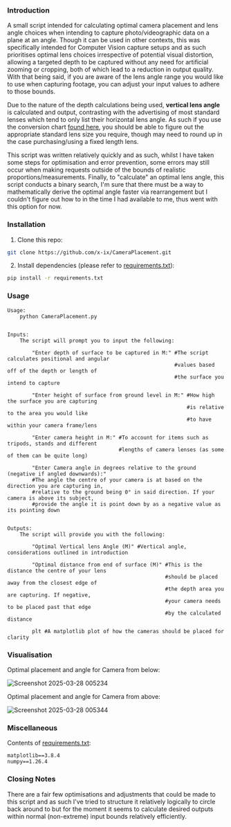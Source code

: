 ### Introduction

A small script intended for calculating optimal camera placement and lens angle choices when intending to capture photo/videographic data on a plane at an angle. Though it can be used in other contexts, this was specifically intended for Computer Vision capture setups and as such prioritises optimal lens choices irrespective of potential visual distortion, allowing a targeted depth to be captured without any need for artificial zooming or cropping, both of which lead to a reduction in output quality. With that being said, if you are aware of the lens angle range you would like to use when capturing footage, you can adjust your input values to adhere to those bounds.

Due to the nature of the depth calculations being used, **vertical lens angle** is calculated and output, contrasting with the advertising of most standard lenses which tend to only list their horizontal lens angle. As such if you use the conversion chart [found here](https://www.nikonians.org/reviews/fov-tables), you should be able to figure out the appropriate standard lens size you require, though may need to round up in the case purchasing/using a fixed length lens.

This script was written relatively quickly and as such, whilst I have taken some steps for optimisation and error prevention, some errors may still occur when making requests outside of the bounds of realistic proportions/measurements. Finally, to "calculate" an optimal lens angle, this script conducts a binary search, I'm sure that there must be a way to mathematically derive the optimal angle faster via rearrangement but I couldn't figure out how to in the time I had available to me, thus went with this option for now. 


### Installation

1. Clone this repo:
```bash
git clone https://github.com/x-ix/CameraPlacement.git
```
2. Install dependencies (please refer to [requirements.txt](requirements.txt)):
```bash
pip install -r requirements.txt
```

### Usage
```
Usage:
    python CameraPlacement.py


Inputs:
    The script will prompt you to input the following:
    
        "Enter depth of surface to be captured in M:" #The script calculates positional and angular
                                                      #values based off of the depth or length of
                                                      #the surface you intend to capture

        "Enter height of surface from ground level in M:" #How high the surface you are capturing
                                                          #is relative to the area you would like
                                                          #to have within your camera frame/lens

        "Enter camera height in M:" #To account for items such as tripods, stands and different
                                    #lengths of camera lenses (as some of them can be quite long)

        "Enter Camera angle in degrees relative to the ground (negative if angled downwards):"
        #The angle the centre of your camera is at based on the direction you are capturing in,
        #relative to the ground being 0° in said direction. If your camera is above its subject,
        #provide the angle it is point down by as a negative value as its pointing down


Outputs:
    The script will provide you with the following:

        "Optimal Vertical lens Angle (M)" #Vertical angle, considerations outlined in introduction

        "Optimal distance from end of surface (M)" #This is the distance the centre of your lens
                                                   #should be placed away from the closest edge of
                                                   #the depth area you are capturing. If negative,
                                                   #your camera needs to be placed past that edge
                                                   #by the calculated distance

        plt #A matplotlib plot of how the cameras should be placed for clarity
```


### Visualisation
Optimal placement and angle for Camera from below:

![Screenshot 2025-03-28 005234](https://github.com/user-attachments/assets/c76a7617-e14d-430c-b1ba-0620c463ac9a)


Optimal placement and angle for Camera from above:

![Screenshot 2025-03-28 005344](https://github.com/user-attachments/assets/2aea644b-763b-46b0-9a64-9b6d7be723ea)



### Miscellaneous
Contents of [requirements.txt](requirements.txt):
```
matplotlib==3.8.4
numpy==1.26.4
```


### Closing Notes
There are a fair few optimisations and adjustments that could be made to this script and as such I've tried to structure it relatively logically to circle back around to but for the moment it seems to calculate desired outputs within normal (non-extreme) input bounds relatively efficiently.
